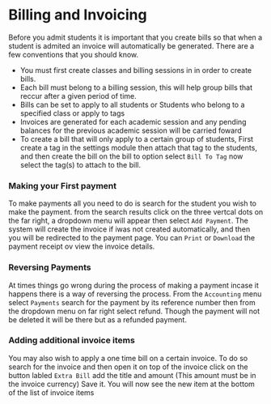 # Billing and Invoicing

Before you admit students it is important that you create bills so that when a student is admited an invoice will automatically be generated. There are a few conventions that you should know.

-	You must first create classes and billing sessions in in order to create bills.
-	Each bill must belong to a billing session, this will help group bills that reccur after a given period of time.
- 	Bills can be set to apply to all students or Students who belong to a specified class or apply to tags
-	Invoices are generated for each academic session and any pending balances for the previous academic session will be carried foward
-	To create a bill that will only apply to a certain group of students, First create a tag in the settings module then attach that tag to the students, and then create the bill on the bill to option select `Bill To Tag` now select the tag(s) to attach to the bill.

### Making your First payment

To make payments all you need to do is search for the student you wish to make the payment. from the search results click on the three vertcal dots on the far right, a dropdown menu will appear then select `Add Payment`. The system will create the invoice if iwas not created automatically, and then you will be redirected to the payment page. You can `Print` or `Download` the payment receipt ov view the invoice details.

### Reversing Payments

At times things go wrong during the process of making a payment incase it happens there is a way of reversing the process. From the `Accounting` menu select `Payments` search for the payment by its reference number then from the dropdown menu on far right select refund. Though the payment will not be deleted it will be there but as a refunded payment.

### Adding additional invoice items

You may also wish to apply a one time bill on a certain invoice. To do so search for the invoice and then open it on top of the invoice click on the button labled `Extra Bill` add the title and amount (This amount must be in the invoice currency) Save it. You will now see the new item at the bottom of the list of invoice items
